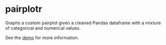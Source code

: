 # pairplotr
Graphs a custom pairplot given a cleaned Pandas dataframe with a mixture of categorical and numerical values.

See the [demo](pairplotr_demo.ipynb) for more information.